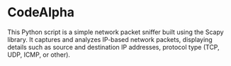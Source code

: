 # CodeAlpha
This Python script is a simple network packet sniffer built using the Scapy library. It captures and analyzes IP-based network packets, displaying details such as source and destination IP addresses, protocol type (TCP, UDP, ICMP, or other).

